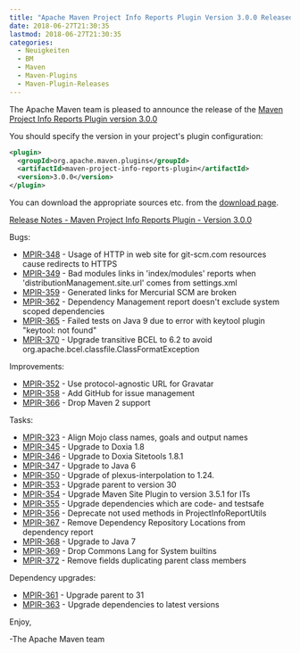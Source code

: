 ```yaml
---
title: "Apache Maven Project Info Reports Plugin Version 3.0.0 Released"
date: 2018-06-27T21:30:35
lastmod: 2018-06-27T21:30:35
categories:
  - Neuigkeiten
  - BM
  - Maven
  - Maven-Plugins
  - Maven-Plugin-Releases
---
```

The Apache Maven team is pleased to announce the release of the 
[Maven Project Info Reports Plugin version 3.0.0](https://maven.apache.org/plugins/maven-project-info-reports-plugin/)

You should specify the version in your project's plugin configuration:

```xml
<plugin>
  <groupId>org.apache.maven.plugins</groupId>
  <artifactId>maven-project-info-reports-plugin</artifactId>
  <version>3.0.0</version>
</plugin>
```

You can download the appropriate sources etc. from the 
[download page](https://maven.apache.org/plugins/maven-project-info-reports-plugin/download.cgi).

<!-- more --> 

[Release Notes - Maven Project Info Reports Plugin - Version 3.0.0]()


Bugs:

 * [MPIR-348](https://issues.apache.org/jira/browse/MPIR-348) - Usage of HTTP in web site for git-scm.com resources cause redirects to HTTPS
 * [MPIR-349](https://issues.apache.org/jira/browse/MPIR-349) - Bad modules links in 'index/modules' reports when 'distributionManagement.site.url' comes from settings.xml
 * [MPIR-359](https://issues.apache.org/jira/browse/MPIR-359) - Generated links for Mercurial SCM are broken
 * [MPIR-362](https://issues.apache.org/jira/browse/MPIR-362) - Dependency Management report doesn't exclude system scoped dependencies
 * [MPIR-365](https://issues.apache.org/jira/browse/MPIR-365) - Failed tests on Java 9 due to error with keytool plugin "keytool: not found"
 * [MPIR-370](https://issues.apache.org/jira/browse/MPIR-370) - Upgrade transitive BCEL to 6.2 to avoid org.apache.bcel.classfile.ClassFormatException

Improvements:

 * [MPIR-352](https://issues.apache.org/jira/browse/MPIR-352) - Use protocol-agnostic URL for Gravatar
 * [MPIR-358](https://issues.apache.org/jira/browse/MPIR-358) - Add GitHub for issue management
 * [MPIR-366](https://issues.apache.org/jira/browse/MPIR-366) - Drop Maven 2 support

Tasks:

 * [MPIR-323](https://issues.apache.org/jira/browse/MPIR-323) - Align Mojo class names, goals and output names
 * [MPIR-345](https://issues.apache.org/jira/browse/MPIR-345) - Upgrade to Doxia 1.8
 * [MPIR-346](https://issues.apache.org/jira/browse/MPIR-346) - Upgrade to Doxia Sitetools 1.8.1
 * [MPIR-347](https://issues.apache.org/jira/browse/MPIR-347) - Upgrade to Java 6
 * [MPIR-350](https://issues.apache.org/jira/browse/MPIR-350) - Upgrade of plexus-interpolation to 1.24.
 * [MPIR-353](https://issues.apache.org/jira/browse/MPIR-353) - Upgrade parent to version 30
 * [MPIR-354](https://issues.apache.org/jira/browse/MPIR-354) - Upgrade Maven Site Plugin to version 3.5.1 for ITs
 * [MPIR-355](https://issues.apache.org/jira/browse/MPIR-355) - Upgrade dependencies which are code- and testsafe
 * [MPIR-356](https://issues.apache.org/jira/browse/MPIR-356) - Deprecate not used methods in ProjectInfoReportUtils
 * [MPIR-367](https://issues.apache.org/jira/browse/MPIR-367) - Remove Dependency Repository Locations from dependency report
 * [MPIR-368](https://issues.apache.org/jira/browse/MPIR-368) - Upgrade to Java 7
 * [MPIR-369](https://issues.apache.org/jira/browse/MPIR-369) - Drop Commons Lang for System builtins
 * [MPIR-372](https://issues.apache.org/jira/browse/MPIR-372) - Remove fields duplicating parent class members

Dependency upgrades:

 * [MPIR-361](https://issues.apache.org/jira/browse/MPIR-361) - Upgrade parent to 31
 * [MPIR-363](https://issues.apache.org/jira/browse/MPIR-363) - Upgrade dependencies to latest versions


Enjoy,

-The Apache Maven team 
